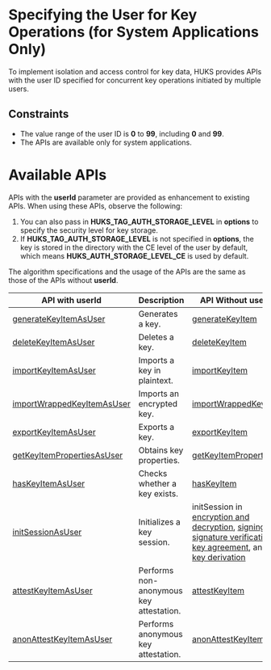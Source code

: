 # Specifying the User for Key Operations (for System Applications Only)

To implement isolation and access control for key data, HUKS provides APIs with the user ID specified for concurrent key operations initiated by multiple users.

## Constraints

- The value range of the user ID is **0** to **99**, including **0** and **99**.
- The APIs are available only for system applications.

# Available APIs

APIs with the **userId** parameter are provided as enhancement to existing APIs. When using these APIs, observe the following:

1. You can also pass in **HUKS_TAG_AUTH_STORAGE_LEVEL** in **options** to specify the security level for key storage.
2. If **HUKS_TAG_AUTH_STORAGE_LEVEL** is not specified in **options**, the key is stored in the directory with the CE level of the user by default, which means **HUKS_AUTH_STORAGE_LEVEL_CE** is used by default.

The algorithm specifications and the usage of the APIs are the same as those of the APIs without **userId**.

| API with userId| Description| API Without userId|
| -------- | -------- | ----------|
| [generateKeyItemAsUser](../../reference/apis-universal-keystore-kit/js-apis-huks-sys.md#huksgeneratekeyitemasuser12)              |   Generates a key.          |  [generateKeyItem](huks-key-generation-arkts.md)             |
| [deleteKeyItemAsUser](../../reference/apis-universal-keystore-kit/js-apis-huks-sys.md#huksdeletekeyitemasuser12)                  |   Deletes a key.          |  [deleteKeyItem](huks-delete-key-arkts.md)               |
| [importKeyItemAsUser](../../reference/apis-universal-keystore-kit/js-apis-huks-sys.md#huksimportkeyitemasuser12)                  |   Imports a key in plaintext.     |  [importKeyItem](huks-import-key-in-plaintext-arkts.md)                |
| [importWrappedKeyItemAsUser](../../reference/apis-universal-keystore-kit/js-apis-huks-sys.md#huksimportwrappedkeyitemasuser12)    |  Imports an encrypted key.       |  [importWrappedKeyItem](huks-import-wrapped-key-arkts.md)             |
| [exportKeyItemAsUser](../../reference/apis-universal-keystore-kit/js-apis-huks-sys.md#huksexportkeyitemasuser12)                  |   Exports a key.       |  [exportKeyItem](huks-export-key-arkts.md)                |
| [getKeyItemPropertiesAsUser](../../reference/apis-universal-keystore-kit/js-apis-huks-sys.md#huksgetkeyitempropertiesasuser12)    |  Obtains key properties.    |  [getKeyItemProperties](huks-obtain-key-properties-arkts.md)             |
| [hasKeyItemAsUser](../../reference/apis-universal-keystore-kit/js-apis-huks-sys.md#hukshaskeyitemasuser12)                        |  Checks whether a key exists.   |  [hasKeyItem](huks-check-key-arkts.md)               |
| [initSessionAsUser](../../reference/apis-universal-keystore-kit/js-apis-huks-sys.md#huksinitsessionasuser12)                      |  Initializes a key session.      |  initSession in [encryption and decryption](huks-encryption-decryption-arkts.md), [signing and signature verification](huks-signing-signature-verification-arkts.md), [key agreement](huks-key-agreement-arkts.md), and [key derivation](huks-key-derivation-arkts.md)          |
| [attestKeyItemAsUser](../../reference/apis-universal-keystore-kit/js-apis-huks-sys.md#huksattestkeyitemasuser12)                  |  Performs non-anonymous key attestation.   |  [attestKeyItem](huks-key-attestation-arkts.md)                |
| [anonAttestKeyItemAsUser](../../reference/apis-universal-keystore-kit/js-apis-huks-sys.md#huksanonattestkeyitemasuser12)          | Performs anonymous key attestation.    |  [anonAttestKeyItem](huks-key-anon-attestation-arkts.md)                |
